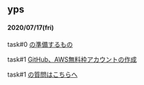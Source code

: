 ## yps

#### 2020/07/17(fri)

task#0 [の準備するもの](https://github.com/yotaro-ok/yps/blob/master/task_0.md)

task#1 [GitHub、AWS無料枠アカウントの作成](https://github.com/yotaro-ok/yps/blob/master/task_1.md)

task#1 [の質問はこちらへ](https://github.com/yotaro-ok/yps/issues/1)
